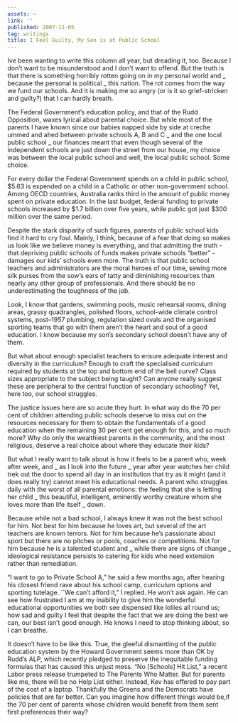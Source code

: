 ```yaml
---
assets: ~
link: ''
published: 2007-11-05
tag: writings
title: I Feel Guilty, My Son is at Public School
---
```

Ive been wanting to write this column all year, but dreading it, too.
Because I don’t want to be misunderstood and I don’t want to offend. But
the truth is that there is something horribly rotten going on in my
personal world and \_ because the personal is political \_ this nation.
The rot comes from the way we fund our schools. And it is making me so
angry (or is it so grief-stricken and guilty?) that I can hardly breath.

The Federal Government’s education policy, and that of the Rudd
Opposition, waxes lyrical about parental choice. But while most of the
parents I have known since our babies napped side by side at creche
ummed and ahed between private schools A, B and C \_ and the one local
public school \_ our finances meant that even though several of the
independent schools are just down the street from our house, my choice
was between the local public school and well, the local public school.
Some choice.

For every dollar the Federal Government spends on a child in public
school, $5.63 is expended on a child in a Catholic or other
non-government school. Among OECD countries, Australia ranks third in
the amount of public money spent on private education. In the last
budget, federal funding to private schools increased by $1.7 billion
over five years, while public got just $300 million over the same
period.

Despite the stark disparity of such figures, parents of public school
kids find it hard to cry foul. Mainly, I think, because of a fear that
doing so makes us look like we believe money is everything, and that
admitting the truth - that depriving public schools of funds makes
private schools “better” - damages our kids’ schools even more. The
truth is that public school teachers and administrators are the moral
heroes of our time, sewing more silk purses from the sow’s ears of tatty
and diminishing resources than nearly any other group of professionals.
And there should be no underestimating the toughness of the job.

Look, I know that gardens, swimming pools, music rehearsal rooms, dining
areas, grassy quadrangles, polished floors, school-wide climate control
systems, post–1957 plumbing, regulation sized ovals and the organised
sporting teams that go with them aren’t the heart and soul of a good
education. I know because my son’s secondary school doesn’t have any of
them.

But what about enough specialist teachers to ensure adequate interest
and diversity in the curriculum? Enough to craft the specialised
curriculum required by students at the top and bottom end of the bell
curve? Class sizes appropriate to the subject being taught? Can anyone
really suggest these are peripheral to the central function of secondary
schooling? Yet, here too, our school struggles.

The justice issues here are so acute they hurt. In what way do the 70
per cent of children attending public schools deserve to miss out on the
resources necessary for them to obtain the fundamentals of a good
education when the remaining 30 per cent get enough for this, and so
much more? Why do only the wealthiest parents in the community, and the
most religious, deserve a real choice about where they educate their
kids?

But what I really want to talk about is how it feels to be a parent who,
week after week, and \_ as I look into the future \_ year after year
watches her child trek out the door to spend all day in an institution
that try as it might (and it does really try) cannot meet his
educational needs. A parent who struggles daily with the worst of all
parental emotions: the feeling that she is letting her child \_ this
beautiful, intelligent, eminently worthy creature whom she loves more
than life itself \_ down.

Because while not a bad school, I always knew it was not the best school
for him. Not best for him because he loves art, but several of the art
teachers are known terrors. Not for him because he’s passionate about
sport but there are no pitches or pools, coaches or competitions. Not
for him because he is a talented student and \_ while there are signs of
change \_ ideological resistance persists to catering for kids who need
extension rather than remediation.

“I want to go to Private School A,” he said a few months ago, after
hearing his closest friend rave about his school camp, curriculum
options and sporting tutelage. \`\`We can’t afford it," I replied. He
won’t ask again. He can see how frustrated I am at my inability to give
him the wonderful educational opportunities we both see dispensed like
lollies all round us; how sad and guilty I feel that despite the fact
that we are doing the best we can, our best isn’t good enough. He knows
I need to stop thinking about, so I can breathe.

It doesn’t have to be like this. True, the gleeful dismantling of the
public education system by the Howard Government seems more than OK by
Rudd’s ALP, which recently pledged to preserve the inequitable funding
formulas that has caused this unjust mess. “No [Schools] Hit List,” a
recent Labor press release trumpeted to The Parents Who Matter. But for
parents like me, there will be no Help List either. Instead, Kev has
offered to pay part of the cost of a laptop. Thankfully the Greens and
the Democrats have policies that are far better. Can you imagine how
different things would be,if the 70 per cent of parents whose children
would benefit from them sent first preferences their way?